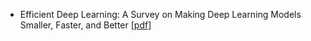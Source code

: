 - Efficient Deep Learning: A Survey on Making Deep Learning Models Smaller, Faster, and Better [[pdf](https://arxiv.org/pdf/2106.08962.pdf)]


